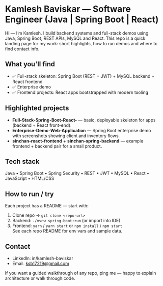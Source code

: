 # Kamlesh Baviskar — Software Engineer (Java | Spring Boot | React)

Hi — I’m Kamlesh. I build backend systems and full-stack demos using Java, Spring Boot, REST APIs, MySQL and React. This repo is a quick landing page for my work: short highlights, how to run demos and where to find contact info.

## What you'll find
- ✅ Full-stack skeleton: Spring Boot (REST + JWT) + MySQL backend + React frontend  
- ✅ Enterprise demo
- ✅ Frontend projects: React apps bootstrapped with modern tooling  

## Highlighted projects
- **Full-Stack-Spring-Boot-React-** — basic, deployable skeleton for apps (backend + React front-end).  
- **Enterprise-Demo-Web-Application** — Spring Boot enterprise demo with screenshots showing client and inventory flows.  
- **sinchan-react-frontend** + **sinchan-spring-backend** — example frontend + backend pair for a small product.

## Tech stack
Java • Spring Boot • Spring Security • REST • JWT • MySQL • React • JavaScript • HTML/CSS

## How to run / try
Each project has a README — start with:
1. Clone repo → `git clone <repo-url>`
2. Backend: `./mvnw spring-boot:run` (or import into IDE)  
3. Frontend: `yarn` / `yarn start` or `npm install` / `npm start`  
See each repo README for env vars and sample data.

## Contact
- LinkedIn: in/kamlesh-baviskar  
- Email: ksb17219@gmail.com

If you want a guided walkthrough of any repo, ping me — happy to explain architecture or walk through code.
